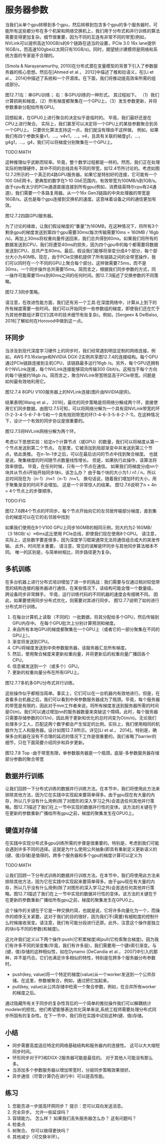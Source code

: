 

<!--
 * @version:
 * @Author:  StevenJokes https://github.com/StevenJokes
 * @Date: 2020-08-11 23:55:27
 * @LastEditors:  StevenJokes https://github.com/StevenJokes
 * @LastEditTime: 2020-08-12 00:05:23
 * @Description:MT
 * @TODO::
 * @Reference:http://preview.d2l.ai/d2l-en/master/chapter_computational-performance/parameterserver.html
-->

# 服务器参数

当我们从单个gpu转移到多个gpu，然后转移到包含多个gpu的多个服务器时，可能所有这些都分布在多个机架和网络交换机上，我们用于分布式和并行训练的算法需要变得更加复杂。细节很重要，因为不同的互连有非常不同的带宽(例如，NVLink可以提供高达100GB/s的6个链路在适当的设置，PCIe 3.0 16x lane提供16GB/s，而高速100gbe以太网只有10GB/s)。同时，期望统计建模师是网络和系统方面的专家是不合理的。

[Smola & Narayanamurthy, 2010]在分布式潜在变量模型的背景下引入了参数服务器的核心思想。然后在[Ahmed et al.， 2012]中描述了推和拉语义，在[Li et al.， 2014]中描述了系统和一个开源库。在下面，我们将推动提高效率所需的组成部分。

图12.7.1左：单GPU训练； 右：多GPU训练的一种形式。 其过程如下。 （1）我们计算损耗和梯度，（2）所有梯度都聚集在一个GPU上，（3）发生参数更新，并将参数重新分配给所有GPU。

回想起来，在GPU0上进行聚合的决定似乎是临时的。 毕竟，我们最好还是在CPU上进行聚合。 实际上，我们甚至可以决定将一个GPU上的某些参数聚合到另一个GPU上。 只要优化算法支持这一点，我们就没有理由不这样做。 例如，如果我们有四个参数矢量v1，...，v4v1，...，v4，且具有关联的梯度g1，...，g4g1，...，g4，我们可以将梯度分别聚集在一个GPU上。

TODO:MATH

这种推理似乎武断而轻率。毕竟，整个数学过程都是一样的。然而，我们正在处理实际的物理硬件，其中不同的总线具有不同的带宽，如12.4节所讨论的。考虑如图12.7.2所示的一个真正的4路GPU服务器。如果它是特别好的连接，它可能有一个100 GbE网卡。更典型的数字在1-10 GbE范围内，有效带宽为100MB/s到1GB/s。由于cpu有太少的PCIe通道直接连接到所有gpu(例如，消费级英特尔cpu有24通道)，我们需要一个多路复用器。从一个16x Gen3链路的中央处理器的带宽是16GB/s。这也是每个gpu连接到交换机的速度。这意味着设备之间的通信更加有效。

图12.7.2四路GPU服务器。

为了讨论的缘故，让我们假设梯度的“重量”为160MB。在这种情况下，将所有3个剩余gpu的梯度发送到第四个gpu需要30ms(每次传输需要10ms = 160MB / 16gb /s)。再加上30ms将权重向量传送回来，我们总共得到60ms。如果我们将所有的数据发送到CPU，我们将遭受40ms的损失，因为四个gpu中的每个都需要将数据发送到CPU，总共产生80ms。最后，假设我们能够将渐变分成4个部分，每个部分大小为40MB。现在，由于PCIe交换机提供了所有链路之间的全带宽操作，我们可以同时在一个不同的GPU上聚合每个部分。这样做需要7.5ms，而不是30ms，一个同步操作总共需要15ms。简而言之，根据我们同步参数的方式，同一操作可能需要15ms到80ms之间的任何时间。图12.7.3描述了交换参数的不同策略。

图12.7.3同步策略。

请注意，在改进性能方面，我们还有另一个工具:在深度网络中，计算从上到下的所有梯度需要一些时间。我们可以开始同步一些参数组的梯度，即使我们还在忙于为其他参数组计算它们(其中的技术细节有些复杂)。例如，[Sergeev & DelBalso, 2018]了解如何在Horovod中做到这一点。

## 环同步

当涉及到现代深度学习硬件上的同步时，我们经常遇到明显定制的网络连接。例如，AWS P3.16xlarge和NVIDIA DGX-2实例共享图12.7.4的连接结构。每个GPU通过PCIe链路连接到主机CPU，该链路最多运行16gb /s。另外，每个GPU还拥有6个NVLink连接，每个NVLink连接能够双向传输300 Gbit/s。这相当于每个方向的每个链接约18gb /s。简而言之，聚合NVLink带宽明显高于PCIe带宽。问题是如何最有效地利用它。

图12.7.4 8GPU V100服务器上的NVLink连接(图片由NVIDIA提供)。

结果表明[Wang et al.， 2018]，最优的同步策略是将网络分解成两个环，直接使用它们同步数据。由图12.7.5可知，可以将网络分解为一个具有双NVLink带宽的环(1-2-3-4-5-6-7-8-1)和一个具有规则带宽的环(1-4-6-3-5-8-2-7-1)。在这种情况下，设计一个有效的同步协议是很重要的。

图12.7.5将NVLink网络分解为两个环。

考虑以下思想实验：给定n个计算节点（或GPU）的数量，我们可以将梯度从第一个节点发送到第二个节点。 在那里，它被添加到局部渐变中并发送到第三个节点，依此类推。 在n-1n-1步之后，可以在最后访问的节点中找到聚合梯度。 也就是说，聚集梯度的时间随节点数量线性增长。 但是，如果执行此操作，该算法将效率很低。 毕竟，在任何时候，只有一个节点在通信。 如果我们将梯度分成nn个块并从节点ii开始开始同步块ii，该怎么办？ 由于每个块的大小为1 / n1 / n，所以总时间现在为（n-1）/n≈1（n-1）/n≈1。 换句话说，随着我们增加环的大小，用于聚集渐变的时间不会增加。 这是一个非常惊人的结果。 图12.7.6说明了n = 4n = 4个节点上的步骤顺序。

TODO:FIG

图12.7.6跨4个节点的环同步。每个节点开始向它的左邻居传输部分梯度，直到集合的梯度可以在它的右邻居中找到

如果我们使用在8个V100 GPU上同步160MB的相同示例，则大约为2⋅160MB/（3⋅18GB/ s）≈6ms这比使用 PCIe总线，即使我们现在使用8个GPU。 请注意，实际上，这些数字要差很多，因为深度学习框架通常无法将通信组合成大的突发传输。 此外，时间至关重要。 请注意，常见的误解是环同步与其他同步算法根本不同。 唯一的区别是，与简单树相比，同步路径更为复杂。

## 多机训练

在多台机器上进行分布式培训增加了进一步的挑战：我们需要与仅通过相对较低带宽的结构连接的服务器进行通信，在某些情况下，该结构可能会慢一个数量级。 跨设备同步非常棘手。 毕竟，运行训练代码的不同机器的速度会有细微不同。 因此，如果要使用同步分布式优化，则需要对其进行同步。 图12.7.7说明了如何进行分布式并行训练。

1. 在每台计算机上读取（不同的）一批数据，将其分配给多个GPU，然后传输到GPU内存中。 在每个GPU批次上分别计算预测和梯度。
1. 来自所有本地GPU的梯度都聚集在一个GPU上（或者它的一部分聚集在不同的GPU上）。
1. 渐变将发送到CPU。
1. CPU将梯度发送到中央参数服务器，该服务器汇总所有梯度。
1. 然后，使用聚合梯度来更新权重向量，并将更新后的权重向量广播回各个CPU。
1. 信息被发送到一个（或多个）GPU。
1. 更新的权重向量分布在所有GPU上。

图12.7.7多机多GPU分布式并行训练。

这些操作似乎都相当简单。事实上，它们可以在一台机器内有效地进行。但是，在查看多台机器之后，我们可以看到中央参数服务器成为了瓶颈。毕竟，每个服务器的带宽是有限的，因此对于mm工作者来说，将所有梯度发送到服务器所需的时间是O(m)。我们可以通过增加nn的服务器数量来突破这个障碍。此时，每个服务器只需要存储参数的O(1/n)，因此用于更新和优化的总时间变为O(m/n)。无论我们处理多少工人，匹配这两个数字都会产生恒定的比例。实际上，我们使用相同的机器作为工人和服务器。设计如图12.7.8所示。详见[Li et al.， 2014]。特别是，确保多台机器在没有不合理的延迟的情况下工作是很重要的。我们省略了barrier的细节，只在下面简要介绍同步和异步更新。

图12.7.8 Top -由于带宽有限，单参数服务器是一个瓶颈。底层-多参数服务器存储部分参数的聚合带宽

## 数据并行训练

让我们回顾一下分布式训练的数据并行训练方法。在本节中，我们将使用此方法来排除其他方法，因为它在实践中实现起来要简单得多。由于gpu现在有大量的内存，所以几乎没有什么用例(除了对图形的深入学习之外)会首选任何其他并行策略。图12.7.1描述了我们在上一节中实现的数据并行性的变体。该方法的关键在于在更新的参数重新广播给所有gpu之前，梯度的聚集发生在GPU0上。


## 键值对存储

在实践中实现分布式多gpu训练所需的步骤是很重要的。特别是，考虑到我们可能会遇到许多不同的选择。这就是为什么使用公共抽象(即具有重新定义更新语义的(键、值)存储)是值得的。跨多个服务器和多个gpu的梯度计算可以定义为

TODO:MATH

让我们回顾一下分布式训练的数据并行训练方法。在本节中，我们将使用此方法来排除其他方法，因为它在实践中实现起来要简单得多。由于gpu现在有大量的内存，所以几乎没有什么用例(除了对图形的深入学习之外)会首选任何其他并行策略。图12.7.1描述了我们在上一节中实现的数据并行性的变体。该方法的关键在于在更新的参数重新广播给所有gpu之前，梯度的聚集发生在GPU0上。

这个操作的关键在于它是一种交换约简，也就是说，它将许多向量化为一个，而操作的顺序无关紧要。这对于我们的目的很好，因为我们不(需要)有细粒度的控制什么时候接收渐变。请注意，我们有可能分段进行还原。此外，注意这个操作是独立的块ii与不同的参数(和梯度)。

这允许我们定义以下两个操作:push(它积累梯度)和pull(它检索聚合梯度)。因为我们有许多不同的渐变集(毕竟，我们有许多层)，我们需要用一个键ii索引渐变。与(键，值)存储的这种相似性，如在Dynamo [DeCandia et al.， 2007]中引入的那种，并不是巧合。它们也满足许多相似的特性，特别是在跨多个服务器分布参数时。

* push(key, value)将一个特定的梯度(value)从一个worker发送到一个公共存储。在这里，参数被聚合，例如，通过把它加起来。
* pull(key, value)从公共存储中检索一个聚合参数，例如，在合并所有worker的梯度之后。

通过隐藏所有关于同步的复杂性背后的一个简单的推拉操作我们可以解耦统计modeler的担忧。他们希望能够表达优化简单来说,系统工程师需要处理分布式同步所固有的复杂性。在下一节中，我们将在实践中试验这种(键、值)存储。

## 小结

* 同步需要高度适应特定的网络基础结构和服务器内的连接性。 这可以大大缩短同步时间。
* 环形同步对于P3和DGX-2服务器可能是最佳的。 对于其他人可能没有那么多。
* 当添加多个参数服务器以增加带宽时，分层同步策略效果很好。
* 异步通信（尽管计算仍在进行中）可以提高性能。

## 练习

1. 您能否进一步提高环网同步？ 提示：您可以双向发送消息。
1. 完全异步。 允许一些延误吗？
1. 容错能力。 怎么样？ 如果我们丢失服务器怎么办？ 这有问题吗？
1. 检查点
1. 树聚合。 你可以做得更快吗？
1. 其他减少（可交换半环）。
